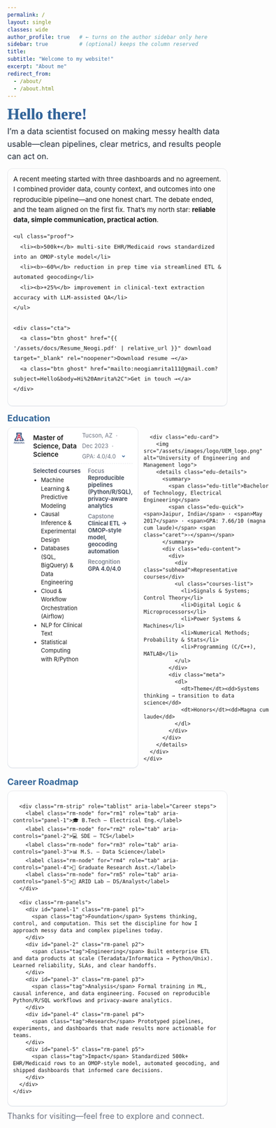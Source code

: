 ```yaml
---
permalink: /
layout: single
classes: wide
author_profile: true   # ← turns on the author sidebar only here
sidebar: true          # (optional) keeps the column reserved
title:
subtitle: "Welcome to my website!"
excerpt: "About me"
redirect_from:
  - /about/
  - /about.html
---
```


<!-- Inter + display font for the hero heading -->
<link href="https://fonts.googleapis.com/css2?family=Inter:wght@400;600&family=Fraunces:opsz,wght@9..144,600&display=swap" rel="stylesheet">

<style>
  :root { 
    --brand:#336699; --ink:#1f2937; --muted:#6b7280; --ring:rgba(51,102,153,0.12);
    /* one place to control the size of both lede + foot */
    --lede-size: clamp(15px, 2vw, 18px);
  }

  .landing { 
    font-family:'Inter', system-ui, -apple-system, Segoe UI, Roboto, Helvetica, Arial, sans-serif;
    max-width: 720px;
    margin: 0 auto; 
  }

  /* Hero heading: different font + animated gradient */
  .landing h1 { 
    color:var(--brand); 
    font-size:clamp(28px, 4vw, 36px); 
    margin:0 0 .25rem; 
    font-family: 'Fraunces', Georgia, serif;  /* new font */
    line-height: 1.15;
  }
  /* Subtle animated gradient text (accessible & respects reduced-motion) */
  .hero-title{
    background: linear-gradient(90deg, var(--brand), #7c3aed, #0ea5e9, var(--brand));
    background-size: 200% 100%;
    -webkit-background-clip: text;
    background-clip: text;
    color: transparent;
    animation: heroGradient 6s ease-in-out infinite;
  }
  .hero-enter{
    opacity:0; transform: translateY(6px);
    animation: heroEnter .6s ease .1s both;
  }
  @keyframes heroGradient{
    0%{background-position:0% 0}
    50%{background-position:100% 0}
    100%{background-position:0% 0}
  }
  @keyframes heroEnter{
    to{opacity:1; transform:none}
  }
  @media (prefers-reduced-motion: reduce){
    .hero-title{ animation: none; }
    .hero-enter{ animation: none; opacity:1; transform:none; }
  }

  /* Lede & closing foot: identical size now */
  .landing .lede { color:var(--ink); font-size:var(--lede-size); line-height:1.6; margin:0 0 .75rem; }
  .foot{ color:var(--muted); font-size:var(--lede-size); margin-top:.8rem; }

  .story {
    margin:.75rem 0 1rem; padding:.75rem .8rem;
    border:1px solid #e5e7eb; border-radius:12px; box-shadow:0 1px 0 var(--ring);
    font-size:15px; line-height:1.55;
  }
  .proof {
    display:grid; grid-template-columns:repeat(2, minmax(0,1fr)); gap:8px;
    list-style:none; padding:0; margin:.6rem 0 0;
  }
  @media (min-width:860px){ .proof{ grid-template-columns:repeat(3, minmax(0,1fr)); } }
  .proof li{ border:1px solid #e5e7eb; border-radius:10px; padding:8px 10px; background:#fff; font-size:14px; }
  .proof b{ color:var(--brand); }

  .cta{ display:flex; gap:8px; flex-wrap:wrap; margin-top:.6rem; }
  .btn{ display:inline-block; padding:7px 10px; border-radius:9px; text-decoration:none; font-weight:600; font-size:14px; }
  .btn.primary{ background:var(--brand); color:#fff; }
  .btn.ghost{ border:1px solid var(--brand); color:var(--brand); background:#fff; }

  /* ===== Education (collapsible cards) ===== */
  .edu { margin:1rem 0 .3rem; }
  .edu h2{ color:var(--brand); font-size:20px; margin:0 0 .5rem; }
  .edu-grid{ display:grid; gap:12px; grid-template-columns:repeat(1, minmax(260px, 1fr)); }
  @media (min-width:760px){ .edu-grid{ grid-template-columns:repeat(2, minmax(300px, 1fr)); } }
  .edu-card{
    display:grid; grid-template-columns:36px 1fr; gap:10px; align-items:flex-start;
    border:1px solid #e5e7eb; border-radius:12px; padding:10px 12px; background:#fff; box-shadow:0 1px 0 var(--ring);
  }
  .edu-card img{ height:28px; width:28px; object-fit:contain; border-radius:4px; }

  .edu-details { width:100%; }
  .edu-details summary {
    list-style:none; cursor:pointer;
    display:flex; align-items:center; justify-content:space-between; gap:10px;
    outline:none;
  }
  .edu-details summary::-webkit-details-marker { display:none; }
  .edu-title{ font-weight:600; font-size:15px; }
  .edu-quick{ color:var(--muted); font-size:13px; display:flex; gap:8px; flex-wrap:wrap; }
  .caret{ display:inline-block; font-weight:800; line-height:1; color:var(--brand); transform:rotate(0deg); transition:transform .18s ease; margin-left:6px; }
  .edu-details[open] .caret{ transform:rotate(90deg); }

  .edu-content{
    margin-top:8px; padding-top:8px; border-top:1px dashed #e5e7eb;
    display:grid; gap:12px; grid-template-columns: 1.3fr 1fr;
  }
  @media (max-width:700px){ .edu-content{ grid-template-columns:1fr; } }

  .subhead{ font-weight:600; font-size:13px; color:#374151; margin-bottom:4px; }
  .courses-list{ margin:0; padding-left:18px; line-height:1.5; font-size:13px; }
  .meta{ font-size:13px; color:#374151; }
  .meta dl{ margin:0; }
  .meta dt{ color:var(--muted); font-weight:500; }
  .meta dd{ margin:0 0 8px; font-weight:600; }

  /* ===== Roadmap (clean underline style) ===== */
  .road{ margin:1.2rem 0 .6rem; }
  .road h2{ color:var(--brand); font-size:20px; margin:0 0 .5rem; }

  .rm{ border:1px solid #e5e7eb; border-radius:12px; background:#fff; box-shadow:0 1px 0 var(--ring); padding:12px; }
  .rm input[type="radio"]{ position:absolute; left:-9999px; }

  .rm-strip{
    display:flex; gap:16px; align-items:center;
    overflow:auto; scroll-snap-type:x mandatory; padding:2px 0 6px;
  }
  .rm-node{
    scroll-snap-align:start; white-space:nowrap;
    border:none; background:none; cursor:pointer;
    font-size:15px; font-weight:700; color:#374151; padding:0;
  }

  /* Active step: blue underline + color */
  #rm1:checked ~ .rm-strip label[for="rm1"],
  #rm2:checked ~ .rm-strip label[for="rm2"],
  #rm3:checked ~ .rm-strip label[for="rm3"],
  #rm4:checked ~ .rm-strip label[for="rm4"],
  #rm5:checked ~ .rm-strip label[for="rm5"]{
    color:var(--brand);
    text-decoration: underline;
    text-underline-offset: 4px;
    text-decoration-thickness: 2px;
  }

  .rm-panels{ margin-top:8px; }
  .rm-panel{ display:none; font-size:15px; line-height:1.6; color:#374151; }
  #rm1:checked ~ .rm-panels .p1,
  #rm2:checked ~ .rm-panels .p2,
  #rm3:checked ~ .rm-panels .p3,
  #rm4:checked ~ .rm-panels .p4,
  #rm5:checked ~ .rm-panels .p5{ display:block; }

  .rm-panel .tag{
    display:inline-block; font-size:12px; font-weight:600; color:#menbrand;
    border:1px solid var(--brand); border-radius:999px; padding:2px 6px; margin-right:6px;
  }
</style>

<!-- (wider site shell overrides you already added) -->
<style>
:root{ --site-max: 1280px; --content-max: 1060px; }
@media (min-width: 1200px){
  .masthead__inner-wrap, .initial-content, .page, .archive, .page__inner-wrap, .page__content{
    max-width: var(--site-max) !important; margin-left:auto; margin-right:auto;
  }
  .sidebar { flex-basis: 260px !important; max-width: 260px !important; }
  .page__content { max-width: calc(var(--site-max) - 260px - 48px) !important; }
}
.landing{ max-width: min(var(--content-max), 92vw) !important; }
@media (min-width: 1400px){
  :root{ --site-max: 1360px; --content-max: 1140px; }
}
</style>

<div class="landing">
  <!-- NEW: hero classes added -->
  <h1 class="hero-title hero-enter">Hello there!</h1>

  <p class="lede">I’m a data scientist focused on making messy health data usable—clean pipelines, clear metrics, and results people can act on.</p>

  <section class="story">
    A recent meeting started with three dashboards and no agreement. I combined provider data, county context, and outcomes into one
    reproducible pipeline—and one honest chart. The debate ended, and the team aligned on the first fix. That’s my north star:
    <b>reliable data, simple communication, practical action</b>.

    <ul class="proof">
      <li><b>500k+</b> multi-site EHR/Medicaid rows standardized into an OMOP-style model</li>
      <li><b>~60%</b> reduction in prep time via streamlined ETL & automated geocoding</li>
      <li><b>+25%</b> improvement in clinical-text extraction accuracy with LLM-assisted QA</li>
    </ul>

    <div class="cta">
      <a class="btn ghost" href="{{ '/assets/docs/Resume_Neogi.pdf' | relative_url }}" download target="_blank" rel="noopener">Download resume →</a>
      <a class="btn ghost" href="mailto:neogiamrita111@gmail.com?subject=Hello&body=Hi%20Amrita%2C">Get in touch →</a>
    </div>
  </section>

  <!-- Education (unchanged) -->
  <section class="edu">
    <h2><strong>Education</strong></h2>
    <div class="edu-grid">
      <div class="edu-card">
        <img src="/assets/images/logo/University_of_Arizona_logo.jpg" alt="University of Arizona logo">
        <details class="edu-details" open>
          <summary>
            <span class="edu-title">Master of Science, Data Science</span>
            <span class="edu-quick"><span>Tucson, AZ</span> · <span>Dec 2023</span> · <span>GPA: 4.0/4.0</span> <span class="caret">›</span></span>
          </summary>
          <div class="edu-content">
            <div>
              <div class="subhead">Selected courses</div>
              <ul class="courses-list">
                <li>Machine Learning & Predictive Modeling</li>
                <li>Causal Inference & Experimental Design</li>
                <li>Databases (SQL, BigQuery) & Data Engineering</li>
                <li>Cloud & Workflow Orchestration (Airflow)</li>
                <li>NLP for Clinical Text</li>
                <li>Statistical Computing with R/Python</li>
              </ul>
            </div>
            <div class="meta">
              <dl>
                <dt>Focus</dt><dd>Reproducible pipelines (Python/R/SQL), privacy-aware analytics</dd>
                <dt>Capstone</dt><dd>Clinical ETL → OMOP-style model, geocoding automation</dd>
                <dt>Recognition</dt><dd>GPA 4.0/4.0</dd>
              </dl>
            </div>
          </div>
        </details>
      </div>

      <div class="edu-card">
        <img src="/assets/images/logo/UEM_logo.png" alt="University of Engineering and Management logo">
        <details class="edu-details">
          <summary>
            <span class="edu-title">Bachelor of Technology, Electrical Engineering</span>
            <span class="edu-quick"><span>Jaipur, India</span> · <span>May 2017</span> · <span>GPA: 7.66/10 (magna cum laude)</span> <span class="caret">›</span></span>
          </summary>
          <div class="edu-content">
            <div>
              <div class="subhead">Representative courses</div>
              <ul class="courses-list">
                <li>Signals & Systems; Control Theory</li>
                <li>Digital Logic & Microprocessors</li>
                <li>Power Systems & Machines</li>
                <li>Numerical Methods; Probability & Stats</li>
                <li>Programming (C/C++), MATLAB</li>
              </ul>
            </div>
            <div class="meta">
              <dl>
                <dt>Theme</dt><dd>Systems thinking → transition to data science</dd>
                <dt>Honors</dt><dd>Magna cum laude</dd>
              </dl>
            </div>
          </div>
        </details>
      </div>
    </div>
  </section>

  <!-- Career Roadmap -->
  <section class="road" aria-labelledby="roadmap-title">
    <h2 id="roadmap-title"><strong>Career Roadmap</strong></h2>
    <div class="rm">
      <input type="radio" name="rm" id="rm1" checked>
      <input type="radio" name="rm" id="rm2">
      <input type="radio" name="rm" id="rm3">
      <input type="radio" name="rm" id="rm4">
      <input type="radio" name="rm" id="rm5">

      <div class="rm-strip" role="tablist" aria-label="Career steps">
        <label class="rm-node" for="rm1" role="tab" aria-controls="panel-1">🎓 B.Tech — Electrical Eng.</label>
        <label class="rm-node" for="rm2" role="tab" aria-controls="panel-2">💻 SDE — TCS</label>
        <label class="rm-node" for="rm3" role="tab" aria-controls="panel-3">📊 M.S. — Data Science</label>
        <label class="rm-node" for="rm4" role="tab" aria-controls="panel-4">🔬 Graduate Research Asst.</label>
        <label class="rm-node" for="rm5" role="tab" aria-controls="panel-5">🏥 ARID Lab — DS/Analyst</label>
      </div>

      <div class="rm-panels">
        <div id="panel-1" class="rm-panel p1">
          <span class="tag">Foundation</span> Systems thinking, control, and computation. This set the discipline for how I approach messy data and complex pipelines today.
        </div>
        <div id="panel-2" class="rm-panel p2">
          <span class="tag">Engineering</span> Built enterprise ETL and data products at scale (Teradata/Informatica → Python/Unix). Learned reliability, SLAs, and clear handoffs.
        </div>
        <div id="panel-3" class="rm-panel p3">
          <span class="tag">Analysis</span> Formal training in ML, causal inference, and data engineering. Focused on reproducible Python/R/SQL workflows and privacy-aware analytics.
        </div>
        <div id="panel-4" class="rm-panel p4">
          <span class="tag">Research</span> Prototyped pipelines, experiments, and dashboards that made results more actionable for teams.
        </div>
        <div id="panel-5" class="rm-panel p5">
          <span class="tag">Impact</span> Standardized 500k+ EHR/Medicaid rows to an OMOP-style model, automated geocoding, and shipped dashboards that informed care decisions.
        </div>
      </div>
    </div>
  </section>

  <p class="foot">Thanks for visiting—feel free to explore and connect.</p>
</div>

<script>
  // one-open-at-a-time for education accordion
  document.addEventListener('click', (e) => {
    const det = e.target.closest('.edu-details');
    if (!det) return;
    document.querySelectorAll('.edu-details').forEach(d => { if (d !== det) d.open = false; });
  });
</script>

